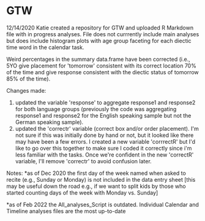 # GTW

12/14/2020 Katie created a repository for GTW and uploaded R Markdown file with in progress analyses. File does not currrently include main analyses
but does include histogram plots with age group faceting for each diectic time word in the calendar task. 

Weird percentages in the summary data.frame have been corrected (i.e., 5YO give placement for 'tomorrow' consistent with its correct location 70% of the time 
and give response consistent with the diectic status of tomorrow 85% of the time).

Changes made:
1. updated the variable 'response' to aggregate response1 and response2 for both language groups (previously the code was aggregating response1 and response2 
for the English speaking sample but not the German speaking sample).
2. updated the 'correctr' variable (correct box and/or order placement). I'm not sure if this was initially done by hand or not, but it looked like there may 
have been a few errors. I created a new variable 'corrrectR' but I'd like to go over this together to make sure I coded it correctly since i'm less familiar 
with the tasks. Once we're confident in the new 'correctR' variable, I'll remove 'correctr' to avoid confusion later.

Notes:
*as of Dec 2020 the first day of the week named when asked to recite (e.g., Sunday or Monday) is not included in the data entry sheet [this may be useful down the road e.g., if we want to split kids by those who started counting days of the week with Monday vs. Sunday]

*as of Feb 2022 the All_analyses_Script is outdated. Individual Calendar and Timeline analyses files are the most up-to-date

